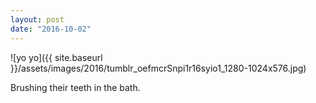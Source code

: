 ```yaml
---
layout: post
date: "2016-10-02"
---
```


![yo yo]({{ site.baseurl }}/assets/images/2016/tumblr_oefmcrSnpi1r16syio1_1280-1024x576.jpg)

Brushing their teeth in the bath.

